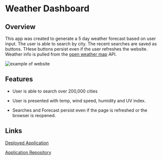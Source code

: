 # Weather Dashboard

## Overview

This app was created to generate a 5 day weather forecast based on user input. The user is able to search by city.
The recent searches are saved as buttons. THese buttons persist even if the user refreshes the website.
Weather info is pulled from the [open weather map](https://openweathermap.org/) API.





![example of website](https://github.com/inqueblot/weather-dashboard/blob/main/images/website.JPG?raw=true)

## Features
- User is able to search over 200,000 cities

- User is presented with temp, wind speed, humidity and UV index.

- Searches and Forecast persist even if the page is refreshed or the browser is reopened.

## Links

[Deployed Application](https://inqueblot.github.io/weather-dashboard/)

[Application Repository](https://github.com/inqueblot/weather-dashboard)